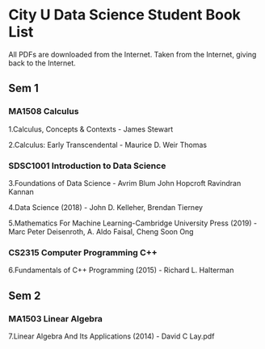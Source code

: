 # City U Data Science Student Book List

All PDFs are downloaded from the Internet. Taken from the Internet, giving back to the Internet.

## Sem 1

### MA1508 Calculus

1.Calculus, Concepts & Contexts - James Stewart

2.Calculus: Early Transcendental - Maurice D. Weir Thomas

### SDSC1001 Introduction to Data Science

3.Foundations of Data Science - Avrim Blum John Hopcroft Ravindran Kannan

4.Data Science (2018) - John D. Kelleher, Brendan Tierney

5.Mathematics For Machine Learning-Cambridge University Press (2019) - Marc Peter Deisenroth, A. Aldo Faisal, Cheng Soon Ong

### CS2315 Computer Programming C++

6.Fundamentals of C++ Programming (2015) - Richard L. Halterman

## Sem 2

### MA1503 Linear Algebra

7.Linear Algebra And Its Applications (2014) - David C Lay.pdf

